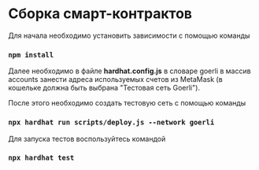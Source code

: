 # Сборка смарт-контрактов

Для начала необходимо установить зависимости с помощью команды

### `npm install`

Далее необходимо в файле <strong>hardhat.config.js</strong> в словаре goerli в массив accounts занести адреса используемых счетов из MetaMask (в кошельке должна быть выбрана "Тестовая сеть Goerli").

После этого необходимо создать тестовую сеть с помощью команды

### `npx hardhat run scripts/deploy.js --network goerli`

Для запуска тестов воспользуйтесь командой

### `npx hardhat test`
